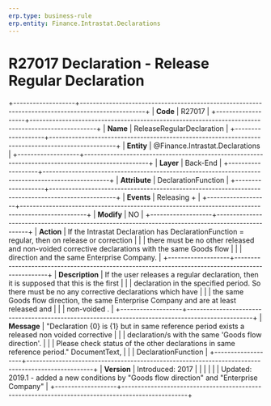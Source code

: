 ```yaml
---
erp.type: business-rule
erp.entity: Finance.Intrastat.Declarations
---
```


# R27017 Declaration - Release Regular Declaration
+-------------------+--------------------------------------------------------------------------------------------------+
| **Code**          | R27017                                                                                           |
+-------------------+--------------------------------------------------------------------------------------------------+
| **Name**          | ReleaseRegularDeclaration                                                                        |
+-------------------+--------------------------------------------------------------------------------------------------+
| **Entity**        | @Finance.Intrastat.Declarations                                                                                      |
+-------------------+--------------------------------------------------------------------------------------------------+
| **Layer**         | Back-End                                                                                         |
+-------------------+--------------------------------------------------------------------------------------------------+
| **Attribute**     | DeclarationFunction                                                                              |
+-------------------+--------------------------------------------------------------------------------------------------+
| **Events**        | Releasing +                                                                                      |
+-------------------+--------------------------------------------------------------------------------------------------+
| **Modify**        | NO                                                                                               |
+-------------------+--------------------------------------------------------------------------------------------------+
| **Action**        | If the Intrastat Declaration has DeclarationFunction = regular, then on release or correction    |
|                   | there must be no other released and non-voided corrective declarations with the same Goods flow  |
|                   | direction and the same Enterprise Company.                                                       |
+-------------------+--------------------------------------------------------------------------------------------------+
| **Description**   | If the user releases a regular declaration, then it is supposed that this is the first           |
|                   | declaration in the specified period. So there must be no any corrective declarations which have  |
|                   | the same Goods flow direction, the same Enterprise Company and are at least released and         |
|                   | non-voided .                                                                                     |
+-------------------+--------------------------------------------------------------------------------------------------+
| **Message**       | \"Declaration {0} is {1} but in same reference period exists а released non voidеd corrective    |
|                   | declaration/s with the same \'Goods flow direction\'.                                            |
|                   | Please check status of the other declarations in same reference period.\" DocumentText,          |
|                   | DeclarationFunction                                                                              |
+-------------------+--------------------------------------------------------------------------------------------------+
| **Version**       | Introduced: 2017                                                                                 |
|                   |                                                                                                  |
|                   | Updated: 2019.1 - added a new conditions by \"Goods flow direction\" and \"Enterprise Company\"  |
+-------------------+--------------------------------------------------------------------------------------------------+
